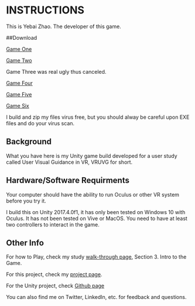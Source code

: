 # INSTRUCTIONS
This is Yebai Zhao. The developer of this game.

##Download

[Game One](https://github.com/YebaiZhao/VRUVG_alpha/blob/master/FinalBuilds/OffScreenIndicator.zip)

[Game Two](https://github.com/YebaiZhao/VRUVG_alpha/blob/master/FinalBuilds/FlashingCat.zip)

Game Three was real ugly thus canceled.

[Game Four](https://github.com/YebaiZhao/VRUVG_alpha/blob/master/FinalBuilds/Horizontal%20Arrow.zip)

[Game Five](https://github.com/YebaiZhao/VRUVG_alpha/blob/master/FinalBuilds/ArrowOnHand.zip)

[Game Six](https://github.com/YebaiZhao/VRUVG_alpha/blob/master/FinalBuilds/ArrowOnGroud.zip)

I build and zip my files virus free, but you should alway be careful upon EXE files and do your virus scan.

## Background

What you have here is my Unity game build developed for a user study called User Visual Guidance in VR, VRUVG for short.

## Hardware/Software Requirments

Your computer should have the ability to run Oculus or other VR system before you try it.

I build this on Unity 2017.4.0f1, it has only been tested on Windows 10 with Oculus. It has not been tested on Vive or MacOS. You need to have at least two controllers to interact in the game. 


## Other Info

For how to Play, check my study [walk-through page](https://yebai.me/vruvgtest),  Section 3. Intro to the Game.

For this project, check my [project page](https://yebai.me/project/visual-guidance-in-vr).

For the Unity project, check [Github page](https://github.com/YebaiZhao/VRUVG_alpha)

You can also find me on Twitter, LinkedIn, etc. for feedback and questions.
